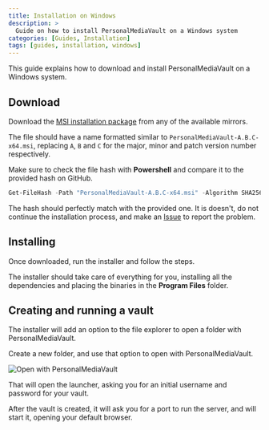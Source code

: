 ```yaml
---
title: Installation on Windows
description: >
  Guide on how to install PersonalMediaVault on a Windows system
categories: [Guides, Installation]
tags: [guides, installation, windows]
---
```


This guide explains how to download and install PersonalMediaVault on a Windows system.

## Download

Download the [MSI installation package](https://github.com/AgustinSRG/PersonalMediaVault#windows) from any of the available mirrors.

The file should have a name formatted similar to `PersonalMediaVault-A.B.C-x64.msi`, replacing `A`, `B` and `C` for the major, minor and patch version number respectively.

Make sure to check the file hash with **Powershell** and compare it to the provided hash on GitHub.

```ps1
Get-FileHash -Path "PersonalMediaVault-A.B.C-x64.msi" -Algorithm SHA256
```

The hash should perfectly match with the provided one. It is doesn't, do not continue the installation process, and make an [Issue](https://github.com/AgustinSRG/PersonalMediaVault/issues) to report the problem.

## Installing

Once downloaded, run the installer and follow the steps.

The installer should take care of everything for you, installing all the dependencies and placing the binaries in the **Program Files** folder.

## Creating and running a vault

The installer will add an option to the file explorer to open a folder with PersonalMediaVault.

Create a new folder, and use that option to open with PersonalMediaVault.

![Open with PersonalMediaVault](/images/windows-open-with.jpg)

That will open the launcher, asking you for an initial username and password for your vault.

After the vault is created, it will ask you for a port to run the server, and will start it, opening your default browser.
